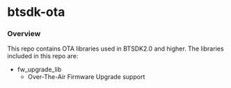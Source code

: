 # btsdk-ota

### Overview

This repo contains OTA libraries used in BTSDK2.0 and higher. The libraries included in this repo are:

* fw\_upgrade\_lib<br/>
    * Over-The-Air Firmware Upgrade support<br/>


